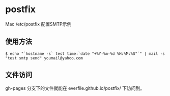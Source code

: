 # postfix
Mac /etc/postfix 配置SMTP示例

## 使用方法

```
$ echo "`hostname -s` test time:`date "+%Y-%m-%d %H:%M:%S"`" | mail -s "test smtp send" youmail@yahoo.com
```

## 文件访问
gh-pages 分支下的文件就能在 everfile.github.io/postfix/ 下访问到。
